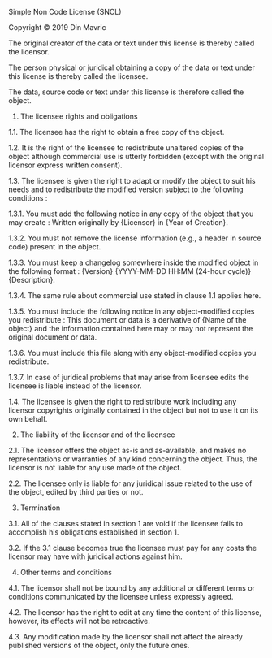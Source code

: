 

Simple Non Code License (SNCL)

Copyright © 2019 Din Mavric

The original creator of the data or text under this license is thereby called the licensor.

The person physical or juridical obtaining a copy of the data or text under this license is thereby called the licensee.

The data, source code or text under this license is therefore called the object.

1. The licensee rights and obligations

1.1. The licensee has the right to obtain a free copy of the object.

1.2. It is the right of the licensee to redistribute unaltered copies of the object although commercial use is utterly forbidden (except with the original licensor express written consent).

1.3. The licensee is given the right to adapt or modify the object to suit his needs and to redistribute the modified version subject to the following conditions :

1.3.1. You must add the following notice in any copy of the object that you may create : Written originally by {Licensor} in {Year of Creation}.

1.3.2. You must not remove the license information (e.g., a header in source code) present in the object.

1.3.3. You must keep a changelog somewhere inside the modified object in the following format : {Version} {YYYY-MM-DD HH:MM (24-hour cycle)} {Description}.

1.3.4. The same rule about commercial use stated in clause 1.1 applies here.

1.3.5. You must include the following notice in any object-modified copies you redistribute : This document or data is a derivative of {Name of the object} and the information contained here may or may not represent the original document or data.

1.3.6. You must include this file along with any object-modified copies you redistribute.

1.3.7. In case of juridical problems that may arise from licensee edits the licensee is liable instead of the licensor.

1.4. The licensee is given the right to redistribute work including any licensor copyrights originally contained in the object but not to use it on its own behalf.

2. The liability of the licensor and of the licensee

2.1. The licensor offers the object as-is and as-available, and makes no representations or warranties of any kind concerning the object. Thus, the licensor is not liable for any use made of the object.

2.2. The licensee only is liable for any juridical issue related to the use of the object, edited by third parties or not.

3. Termination

3.1. All of the clauses stated in section 1 are void if the licensee fails to accomplish his obligations established in section 1.

3.2. If the 3.1 clause becomes true the licensee must pay for any costs the licensor may have with juridical actions against him.

4. Other terms and conditions

4.1. The licensor shall not be bound by any additional or different terms or conditions communicated by the licensee unless expressly agreed.

4.2. The licensor has the right to edit at any time the content of this license, however, its effects will not be retroactive.

4.3. Any modification made by the licensor shall not affect the already published versions of the object, only the future ones.
